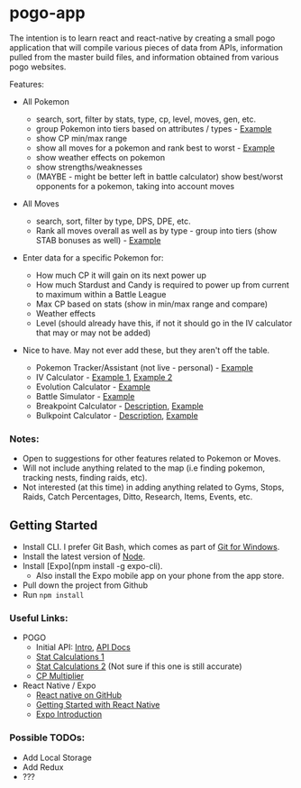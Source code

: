 # pogo-app

The intention is to learn react and react-native by creating a small pogo application that will compile various pieces of data from APIs, information pulled from the master build files, and information obtained from various pogo websites. 

Features:

* All Pokemon
  * search, sort, filter by stats, type, cp, level, moves, gen, etc.
  * group Pokemon into tiers based on attributes / types - [Example](https://rankedboost.com/pokemon-go/bug-type/)
  * show CP min/max range
  * show all moves for a pokemon and rank best to worst - [Example](https://pokemongo.gamepress.gg/pokemon/40)
  * show weather effects on pokemon
  * show strengths/weaknesses
  * (MAYBE - might be better left in battle calculator) show best/worst opponents for a pokemon, taking into account moves
  
* All Moves
  * search, sort, filter by type, DPS, DPE, etc.
  * Rank all moves overall as well as by type - group into tiers (show STAB bonuses as well) - [Example](https://pokemongo.gamepress.gg/pve-fast-moves)

* Enter data for a specific Pokemon for:
  * How much CP it will gain on its next power up
  * How much Stardust and Candy is required to power up from current to maximum within a Battle League
  * Max CP based on stats (show in min/max range and compare)
  * Weather effects
  * Level (should already have this, if not it should go in the IV calculator that may or may not be added)

* Nice to have. May not ever add these, but they aren't off the table.
  * Pokemon Tracker/Assistant (not live - personal) - [Example](https://pokeassistant.com/trainerstats/globalstats?locale=en)
  * IV Calculator - [Example 1](https://pokeassistant.com/main/ivcalculator), [Example 2](https://pokemongo.gamepress.gg/pokemongo-iv-calculator#/)
  * Evolution Calculator - [Example](https://pokeassistant.com/main/evolver?locale=en)
  * Battle Simulator - [Example](https://pokeassistant.com/main/index?locale=en)
  * Breakpoint Calculator - [Description](https://pokemongo.gamepress.gg/guide-breakpoints), [Example](https://pokemongo.gamepress.gg/breakpoint-calculator#/)
  * Bulkpoint Calculator - [Description](https://pokemongo.gamepress.gg/guide-bulkpoints), [Example](https://pokemongo.gamepress.gg/bulk-point-calculator#/)

### Notes:

* Open to suggestions for other features related to Pokemon or Moves. 
* Will not include anything related to the map (i.e finding pokemon, tracking nests, finding raids, etc). 
* Not interested (at this time) in adding anything related to Gyms, Stops, Raids, Catch Percentages, Ditto, Research, Items, Events, etc. 


## Getting Started
* Install CLI. I prefer Git Bash, which comes as part of [Git for Windows](https://gitforwindows.org/).
* Install the latest version of [Node](https://nodejs.org/en/).
* Install [Expo](npm install -g expo-cli).
  * Also install the Expo mobile app on your phone from the app store.
* Pull down the project from Github
* Run `npm install`


### Useful Links: 

* POGO
  * Initial API: [Intro](https://pogoapi.net/), [API Docs](https://pogoapi.net/documentation/)
  * [Stat Calculations 1](https://pokemongo.gamepress.gg/pokemon-stats-advanced)
  * [Stat Calculations 2](https://pokemongohub.net/post/wiki/pokemon-go-calculates-stats-max-cp/) (Not sure if this one is still accurate)
  * [CP Multiplier](https://pokemongo.gamepress.gg/cp-multiplier)
* React Native / Expo
  * [React native on GitHub](https://github.com/facebook/react-native)
  * [Getting Started with React Native](https://facebook.github.io/react-native/docs/getting-started.html)
  * [Expo Introduction](https://docs.expo.io/versions/v32.0.0/)

### Possible TODOs:

* Add Local Storage
* Add Redux
* ???

